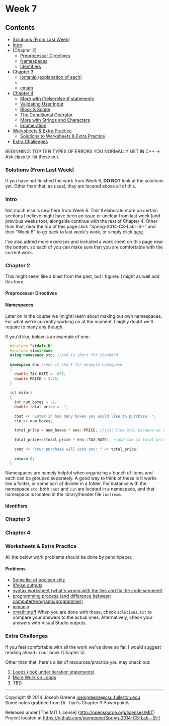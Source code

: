 # Week 7

## Contents
- [Solutions (From Last Week)](#solutions-from-last-week)
- [Intro](#intro)
- [Chapter 2]
  - [Preprocessor Directives]()
  - [Namespaces]()
  - [Identifiers]()
- [Chapter 3]()
  - [iomanip (explanation of each)]()
  - []()
  - [cmath]()
- [Chapter 4]()
  - [More with if/else/else-if statements]()
  - [Validating User Input]()
  - [Block & Scope]()
  - [The Conditional Operator]()
  - [More with Strings and Characters]()
  - [Enumeration]()
- [Worksheets & Extra Practice]()
  - [Solutions to Worksheets & Extra Practice]()
- [Extra Challenges]()

BEGINNING:
TOP TEN TYPES OF ERRORS YOU NORMALLY GET IN C++ -> Ask class to list these out.

### Solutions (From Last Week)
If you have not finished the work from Week 6, **DO NOT** look at the solutions yet. Other than that, as usual, they are located above all of this.

### Intro
Not much else is new here from Week 6. This'll elaborate more on certain sections I believe might have been an issue or unclear from last week (and previous weeks too), alongside continue with the rest of Chapter 4.
Other than that, near the top of this page click "Spring-2014-CS-Lab--SI-" and then "Week 6" to go back to last week's work, or simply click [here](https://github.com/joegreene/Spring-2014-CS-Lab--SI-/tree/master/Week%206).

I've also added more exercises and included a work sheet on this page near the bottom, so each of you can make sure that you are comfortable with the current work.

### Chapter 2
This might seem like a blast from the past, but I figured I might as well add this here.
#### Preprocessor Directives

#### Namespaces
Later on in the course we (might) learn about making out own namespaces. For what we're currently working on at the moment, I highly doubt we'll require to many any though. 

If you'd like, below is an example of one:

```C++
  #include "stdafx.h"
  #include <iostream>
  using namespace std; //std is short for standard
  
  namespace ens //ens is short for example namespace
  {
    double TAX_RATE = .075;
    double PRICE = 3.75;
  }
  
  int main()
  {
    int num_boxes = -1;
    double total_price = -1;
    
    cout << "Enter in how many boxes you would like to purchase: ";
    cin >> num_boxes; 
    
    total_price = num_boxes * ens::PRICE; //just like std, because we do not have "using namespace" for ens, we need to use the scope operator on this.
    
    total_price+=(total_price * ens::TAX_RATE); //add tax to total_price
    
    cout << "Your purchase will cost you: " << total_price;
    
    return 0;
  }
```

Namespaces are namely helpful when organizing a bunch of items and each can be grouped separately. A good way to think of these is it works like a folder, or some sort of divider in a folder. 
For instance with the namespace `std`, both `cout` and `cin` are located in a namespace, and that namespace is located in the library/header file `iostream`.

#### Identifiers


### Chapter 3

### Chapter 4

#### 

### Worksheets & Extra Practice
All the below work problems should be done by pencil/paper.

#### Problems
- [Some list of boolean shiz]()
- [if/else outputs]()
- [syntax worksheet (what's wrong with the line and fix the code segment)]()
- [programming process (and difference between computer/programs/programmer)]()
- [iomanip]()
- [cmath stuff]()
When you are done with these, check `solutions.txt` to compare your answers to the actual ones. Alternatively, check your answers with Visual Studio outputs.

### Extra Challenges
If you feel comfortable with all the work we've done so far, I would suggest reading ahead in our book (Chapter 5).

Other than that, here's a list of resources/practice you may check out:
  1. [Loops (look under iteration statements)](http://www.cplusplus.com/doc/tutorial/control/)
  2. [More Work on Loops](http://www.cprogramming.com/tutorial/lesson3.html)
  3. TBD
-------------------------------------------------------------------------------

Copyright &copy; 2014 Joseph Greene <joeisgreene@csu.fullerton.edu>  
Some notes grabbed from Dr. Tian's Chapter 3 Powerpoints

Released under [The MIT License] (http://opensource.org/licenses/MIT)  
Project located at <https://github.com/joegreene/Spring-2014-CS-Lab--SI-/>